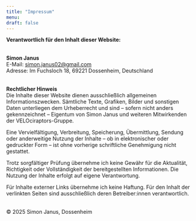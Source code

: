 ```yaml
---
title: "Impressum"
menu:
draft: false
---
```


**Verantwortlich für den Inhalt dieser Website:**  
<div style="margin-top: 2.0rem;"></div>

**Simon Janus**  
E-Mail: [simon.janus02@gmail.com](mailto:simon.janus02@gmail.com)  
Adresse: Im Fuchsloch 18, 69221 Dossenheim, Deutschland  
<div style="margin-top: 2.0rem;"></div>

**Rechtlicher Hinweis**  
Die Inhalte dieser Website dienen ausschließlich allgemeinen Informationszwecken. Sämtliche Texte, Grafiken, Bilder und sonstigen Daten unterliegen dem Urheberrecht und sind – sofern nicht anders gekennzeichnet – Eigentum von Simon Janus und weiteren Mitwirkenden der VELOciraptors-Gruppe.

Eine Vervielfältigung, Verbreitung, Speicherung, Übermittlung, Sendung oder anderweitige Nutzung der Inhalte – ob in elektronischer oder gedruckter Form – ist ohne vorherige schriftliche Genehmigung nicht gestattet.

Trotz sorgfältiger Prüfung übernehme ich keine Gewähr für die Aktualität, Richtigkeit oder Vollständigkeit der bereitgestellten Informationen. Die Nutzung der Inhalte erfolgt auf eigene Verantwortung.

Für Inhalte externer Links übernehme ich keine Haftung. Für den Inhalt der verlinkten Seiten sind ausschließlich deren Betreiber:innen verantwortlich.  
<div style="margin-top: 2.0rem;"></div>

© 2025 Simon Janus, Dossenheim